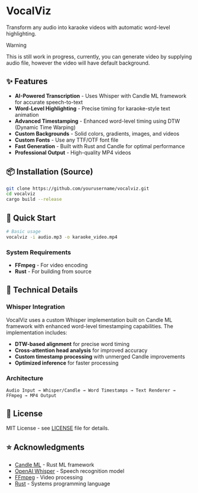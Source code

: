 # VocalViz

Transform any audio into karaoke videos with automatic word-level highlighting.

> [!WARNING]  
> This is still work in progress, currently, you can generate video by supplying audio file, however the video will have default background.

## ✨ Features

- **AI-Powered Transcription** - Uses Whisper with Candle ML framework for accurate speech-to-text
- **Word-Level Highlighting** - Precise timing for karaoke-style text animation
- **Advanced Timestamping** - Enhanced word-level timing using DTW (Dynamic Time Warping)
- **Custom Backgrounds** - Solid colors, gradients, images, and videos
- **Custom Fonts** - Use any TTF/OTF font file
- **Fast Generation** - Built with Rust and Candle for optimal performance
- **Professional Output** - High-quality MP4 videos

## 📦 Installation (Source)

```bash
git clone https://github.com/yourusername/vocalviz.git
cd vocalviz
cargo build --release
```

## 🚀 Quick Start

```bash
# Basic usage
vocalviz -i audio.mp3 -o karaoke_video.mp4
```

### System Requirements
- **FFmpeg** - For video encoding
- **Rust** - For building from source

## 🧠 Technical Details

### Whisper Integration
VocalViz uses a custom Whisper implementation built on Candle ML framework with enhanced word-level timestamping capabilities. The implementation includes:

- **DTW-based alignment** for precise word timing
- **Cross-attention head analysis** for improved accuracy
- **Custom timestamp processing** with unmerged Candle improvements
- **Optimized inference** for faster processing

### Architecture
```
Audio Input → Whisper/Candle → Word Timestamps → Text Renderer → FFmpeg → MP4 Output
```

## 📄 License

MIT License - see [LICENSE](LICENSE) file for details.

## ⭐ Acknowledgments

- [Candle ML](https://github.com/huggingface/candle) - Rust ML framework
- [OpenAI Whisper](https://github.com/openai/whisper) - Speech recognition model
- [FFmpeg](https://ffmpeg.org/) - Video processing
- [Rust](https://rust-lang.org/) - Systems programming language